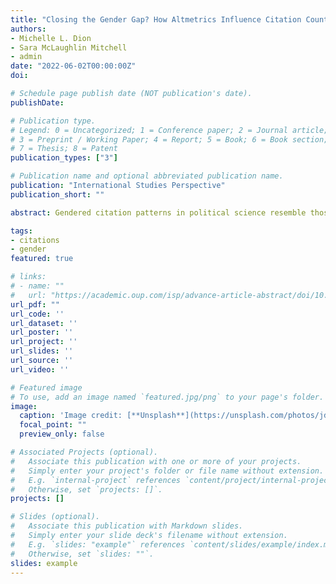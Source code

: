 ```yaml
---
title: "Closing the Gender Gap? How Altmetrics Influence Citation Counts for Political Science Journal Articles"
authors:
- Michelle L. Dion
- Sara McLaughlin Mitchell
- admin
date: "2022-06-02T00:00:00Z"
doi: 

# Schedule page publish date (NOT publication's date).
publishDate: 

# Publication type.
# Legend: 0 = Uncategorized; 1 = Conference paper; 2 = Journal article;
# 3 = Preprint / Working Paper; 4 = Report; 5 = Book; 6 = Book section;
# 7 = Thesis; 8 = Patent
publication_types: ["3"]

# Publication name and optional abbreviated publication name.
publication: "International Studies Perspective"
publication_short: ""

abstract: Gendered citation patterns in political science resemble those in many other disciplines (e.g., economics, sociology, linguistics, ecology) and show a tendency for men/mixed gender author teams to cite research by women less frequently than women authors. This citation behavior generates a citation gender gap for traditional citation metrics (e.g., citation counts, h-index). These dynamics contributed to the development of Altmetrics, one measure that captures the quantity and quality of online attention to research in multiple outlets such as news coverage, blog posts, and social media. These non-academic venues enable scholars to promote their work more actively to broad audiences. Given that women academics are as active on social media as men, Altmetrics may display fewer gender gaps. However, whether these new measures translate into better research impact using traditional citation metrics remains unclear. Our paper analyzes the relationship between Altmetrics scores (and Tweet counts) in 2017 and citations in 2021 for 8,493 articles in 21 political science journals while controlling for authors’ gender. Consistent with previous literature, we find that higher online attention scores significantly increase articles’ citation counts. We also find that solo authored pieces show the strongest marginal effects, and that solo women and women author teams accrue more citations as Altmetrics scores increase. Our results suggest that online promotion of political science research will help to shrink the gender citation gap. 

tags:
- citations
- gender
featured: true

# links:
# - name: ""
#   url: "https://academic.oup.com/isp/advance-article-abstract/doi/10.1093/isp/ekac009/6705570?redirectedFrom=fulltext"
url_pdf: ""
url_code: ''
url_dataset: ''
url_poster: ''
url_project: ''
url_slides: ''
url_source: ''
url_video: ''

# Featured image
# To use, add an image named `featured.jpg/png` to your page's folder. 
image:
  caption: 'Image credit: [**Unsplash**](https://unsplash.com/photos/jdD8gXaTZsc)'
  focal_point: ""
  preview_only: false

# Associated Projects (optional).
#   Associate this publication with one or more of your projects.
#   Simply enter your project's folder or file name without extension.
#   E.g. `internal-project` references `content/project/internal-project/index.md`.
#   Otherwise, set `projects: []`.
projects: []

# Slides (optional).
#   Associate this publication with Markdown slides.
#   Simply enter your slide deck's filename without extension.
#   E.g. `slides: "example"` references `content/slides/example/index.md`.
#   Otherwise, set `slides: ""`.
slides: example
---
```

